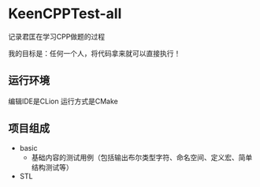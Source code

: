 # KeenCPPTest-all
记录君匡在学习CPP做题的过程

我的目标是：任何一个人，将代码拿来就可以直接执行！

## 运行环境
编辑IDE是CLion
运行方式是CMake

## 项目组成
- basic
  - 基础内容的测试用例（包括输出布尔类型字符、命名空间、定义宏、简单结构测试等）
- STL